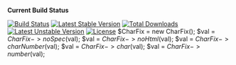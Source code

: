 **Current Build Status**

[![Build Status](http://ci.oxgroup.media/build-status/image/2)](http://ci.oxgroup.media/build-status/image/2)
[![Latest Stable Version](https://poser.pugx.org/ox/router/v/stable)](https://packagist.org/packages/ox/router)
[![Total Downloads](https://poser.pugx.org/ox/router/downloads)](https://packagist.org/packages/ox/router)
[![Latest Unstable Version](https://poser.pugx.org/ox/router/v/unstable)](https://packagist.org/packages/ox/router)
[![License](https://poser.pugx.org/ox/router/license)](https://packagist.org/packages/ox/router)
   $CharFix = new CharFix();
                $val = $CharFix->noSpec($val);
                $val = $CharFix->noHtml($val);
                $val = $CharFix->charNumber($val);
                $val = $CharFix->char($val);
                $val = $CharFix->number($val);
